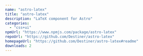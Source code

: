 ```yaml
---
name: "astro-latex"
title: "astro-latex"
description: "LaTeX component for Astro"
categories:
  - "css+ui"
npmUrl: "https://www.npmjs.com/package/astro-latex"
repoUrl: "https://github.com/Destiner/astro-latex"
homepageUrl: "https://github.com/Destiner/astro-latex#readme"
downloads: 2
---
```

